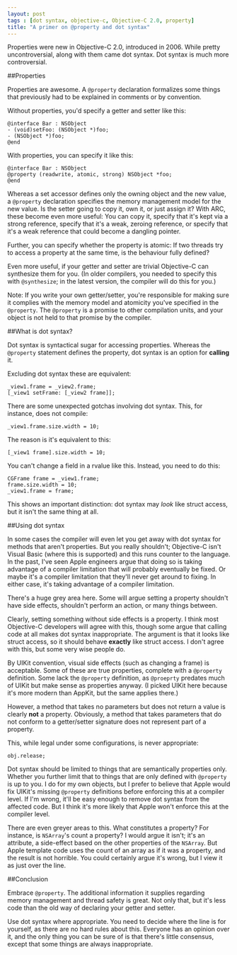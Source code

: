 ```yaml
---
layout: post
tags : [dot syntax, objective-c, Objective-C 2.0, property]
title: "A primer on @property and dot syntax"
---
```


Properties were new in Objective-C 2.0, introduced in 2006. While pretty uncontroversial, along with them came dot syntax. Dot syntax is much more controversial.

##Properties

Properties are awesome. A `@property` declaration formalizes some things that previously had to be explained in comments or by convention.

Without properties, you'd specify a getter and setter like this:

    @interface Bar : NSObject
    - (void)setFoo: (NSObject *)foo;
    - (NSObject *)foo;
    @end

With properties, you can specify it like this:

    @interface Bar : NSObject
    @property (readwrite, atomic, strong) NSObject *foo;
    @end

Whereas a set accessor defines only the owning object and the new value, a `@property` declaration specifies the memory management model for the new value. Is the setter going to copy it, own it, or just assign it? With ARC, these become even more useful: You can copy it, specify that it's kept via a strong reference, specify that it's a weak, zeroing reference, or specify that it's a weak reference that could become a dangling pointer.

Further, you can specify whether the property is atomic: If two threads try to access a property at the same time, is the behaviour fully defined?

Even more useful, if your getter and setter are trivial Objective-C can synthesize them for you. (In older compilers, you needed to specify this with `@synthesize`; in the latest version, the compiler will do this for you.)

Note: If you write your own getter/setter, you're responsible for making sure it complies with the memory model and atomicity you've specified in the `@property`. The `@property` is a promise to other compilation units, and your object is not held to that promise by the compiler.

##What is dot syntax?

Dot syntax is syntactical sugar for accessing properties. Whereas the `@property` statement defines the property, dot syntax is an option for **calling** it.

Excluding dot syntax these are equivalent:

    _view1.frame = _view2.frame;
    [_view1 setFrame: [_view2 frame]];

There are some unexpected gotchas involving dot syntax. This, for instance, does not compile:

    _view1.frame.size.width = 10;

The reason is it's equivalent to this:

    [_view1 frame].size.width = 10;

You can't change a field in a rvalue like this. Instead, you need to do this:

    CGFrame frame = _view1.frame;
    frame.size.width = 10;
    _view1.frame = frame;

This shows an important distinction: dot syntax may *look* like struct access, but it isn't the same thing at all.

##Using dot syntax

In some cases the compiler will even let you get away with dot syntax for methods that aren't properties. But you really shouldn't; Objective-C isn't Visual Basic (where this is supported) and this runs counter to the language. In the past, I've seen Apple engineers argue that doing so is taking advantage of a compiler limitation that will probably eventually be fixed. Or maybe it's a compiler limitation that they'll never get around to fixing. In either case, it's taking advantage of a compiler limitation.

There's a huge grey area here. Some will argue setting a property shouldn't have side effects, shouldn't perform an action, or many things between.

Clearly, setting something without side effects is a property. I think most Objective-C developers will agree with this, though some argue that calling code at all makes dot syntax inappropriate. The argument is that it looks like struct access, so it should behave **exactly** like struct access. I don't agree with this, but some very wise people do.

By UIKit convention, visual side effects (such as changing a frame) is acceptable. Some of these are true properties, complete with a `@property` definition. Some lack the `@property` definition, as `@proeprty` predates much of UIKit but make sense as properties anyway. (I picked UIKit here because it's more modern than AppKit, but the same applies there.)

However, a method that takes no parameters but does not return a value is clearly **not** a property. Obviously, a method that takes parameters that do not conform to a getter/setter signature does not represent part of a property.

This, while legal under some configurations, is never appropriate:

    obj.release;

Dot syntax should be limited to things that are semantically properties only. Whether you further limit that to things that are only defined with `@property` is up to you. I do for my own objects, but I prefer to believe that Apple would fix UIKit's missing `@property` definitions before enforcing this at a compiler level. If I'm wrong, it'll be easy enough to remove dot syntax from the affected code. But I think it's more likely that Apple won't enforce this at the compiler level.

There are even greyer areas to this. What constitutes a property? For instance, is `NSArray`'s count a property? I would argue it isn't; it's an attribute, a side-effect based on the other properties of the `NSArray`. But Apple template code uses the count of an array as if it was a property, and the result is not horrible. You could certainly argue it's wrong, but I view it as just over the line.

##Conclusion

Embrace `@property`. The additional information it supplies regarding memory management and thread safety is great. Not only that, but it's less code than the old way of declaring your getter and setter.

Use dot syntax where appropriate. You need to decide where the line is for yourself, as there are no hard rules about this. Everyone has an opinion over it, and the only thing you can be sure of is that there's little consensus, except that some things are always inappropriate.